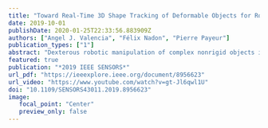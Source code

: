 ```yaml
---
title: "Toward Real-Time 3D Shape Tracking of Deformable Objects for Robotic Manipulation and Shape Control"
date: 2019-10-01
publishDate: 2020-01-25T22:33:56.883909Z
authors: ["Angel J. Valencia", "Félix Nadon", "Pierre Payeur"]
publication_types: ["1"]
abstract: "Dexterous robotic manipulation of complex nonrigid objects is a requirement for automating many delicate tasks. This work explores various sensing and modeling strategies for tracking the 3D shape of objects during manipulation, allowing for more accurate and responsive planning and control of robotic manipulators. These approaches are evaluated in terms of their ability to correctly capture the behaviour of non-rigid objects as well as their computational complexity, which is strongly constrained by the need for real-time control on robotic platforms with limited computing power."
featured: true
publication: "*2019 IEEE SENSORS*"
url_pdf: "https://ieeexplore.ieee.org/document/8956623"
url_video: "https://www.youtube.com/watch?v=gt-Jl6qwl1U"
doi: "10.1109/SENSORS43011.2019.8956623"
image: 
   focal_point: "Center" 
   preview_only: false
---
```


